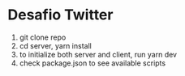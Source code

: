 # Desafio Twitter

1.  git clone repo
2.  cd server, yarn install
3.  to initialize both server and client, run yarn dev
4.  check package.json to see available scripts
